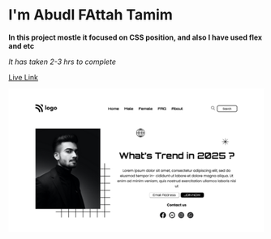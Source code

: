 # I'm Abudl FAttah Tamim

**In this project mostle it focused on CSS position, and also I have used flex and etc**

*It has taken 2-3 hrs to complete*

[Live Link](https://trends-now-landing-page01.netlify.app/)

![image](/trends-now.png)


